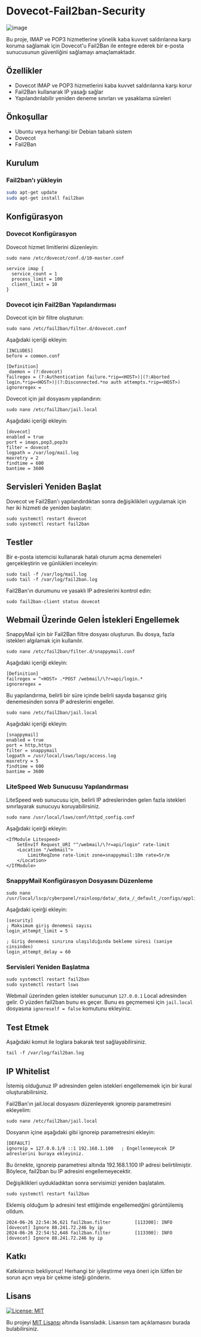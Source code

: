 # Dovecot-Fail2ban-Security

![image](https://github.com/ugurcomptech/Dovecot-Fail2ban-Security/assets/133202238/7efad4dc-971d-4990-84ab-68a865b5c9bf)


Bu proje, IMAP ve POP3 hizmetlerine yönelik kaba kuvvet saldırılarına karşı koruma sağlamak için Dovecot'u Fail2Ban ile entegre ederek bir e-posta sunucusunun güvenliğini sağlamayı amaçlamaktadır.


## Özellikler

- Dovecot IMAP ve POP3 hizmetlerini kaba kuvvet saldırılarına karşı korur
- Fail2Ban kullanarak IP yasağı sağlar
- Yapılandırılabilir yeniden deneme sınırları ve yasaklama süreleri


## Önkoşullar

- Ubuntu veya herhangi bir Debian tabanlı sistem
- Dovecot
- Fail2Ban

## Kurulum

### Fail2ban'ı yükleyin

```sh
sudo apt-get update
sudo apt-get install fail2ban
```


## Konfigürasyon

### Dovecot Konfigürasyon

Dovecot hizmet limitlerini düzenleyin:

```
sudo nano /etc/dovecot/conf.d/10-master.conf
```

```
service imap {
  service_count = 1
  process_limit = 100
  client_limit = 10
}
```


### Dovecot için Fail2Ban Yapılandırması

Dovecot için bir filtre oluşturun:

```
sudo nano /etc/fail2ban/filter.d/dovecot.conf
```

Aşağıdaki içeriği ekleyin:

```
[INCLUDES]
before = common.conf

[Definition]
_daemon = (?:dovecot)
failregex = (?:Authentication failure.*rip=<HOST>)|(?:Aborted login.*rip=<HOST>)|(?:Disconnected.*no auth attempts.*rip=<HOST>)
ignoreregex =
```


Dovecot için jail dosyasını yapılandırın:

```
sudo nano /etc/fail2ban/jail.local
```

Aşağıdaki içeriği ekleyin:

```
[dovecot]
enabled = true
port = imaps,pop3,pop3s
filter = dovecot
logpath = /var/log/mail.log
maxretry = 2
findtime = 600
bantime = 3600
```

## Servisleri Yeniden Başlat

Dovecot ve Fail2Ban'ı yapılandırdıktan sonra değişiklikleri uygulamak için her iki hizmeti de yeniden başlatın:

```
sudo systemctl restart dovecot
sudo systemctl restart fail2ban
```


## Testler

Bir e-posta istemcisi kullanarak hatalı oturum açma denemeleri gerçekleştirin ve günlükleri inceleyin:

```
sudo tail -f /var/log/mail.log
sudo tail -f /var/log/fail2ban.log
```

Fail2Ban'ın durumunu ve yasaklı IP adreslerini kontrol edin:

```
sudo fail2ban-client status dovecot
```

## Webmail Üzerinde Gelen İstekleri Engellemek

SnappyMail için bir Fail2Ban filtre dosyası oluşturun. Bu dosya, fazla istekleri algılamak için kullanılır.

```
sudo nano /etc/fail2ban/filter.d/snappymail.conf
```

Aşağıdaki içeriği ekleyin:

```
[Definition]
failregex = ^<HOST> .*POST /webmail/\?r=api/login.*
ignoreregex =
```

Bu yapılandırma, belirli bir süre içinde belirli sayıda başarısız giriş denemesinden sonra IP adreslerini engeller.


```
sudo nano /etc/fail2ban/jail.local
```

Aşağıdaki içeriği ekleyin:

```
[snappymail]
enabled = true
port = http,https
filter = snappymail
logpath = /usr/local/lsws/logs/access.log
maxretry = 5
findtime = 600
bantime = 3600
```

### LiteSpeed Web Sunucusu Yapılandırması

LiteSpeed web sunucusu için, belirli IP adreslerinden gelen fazla istekleri sınırlayarak sunucuyu koruyabilirsiniz.

```
sudo nano /usr/local/lsws/conf/httpd_config.conf
```

Aşağıdaki içeirği ekleyin:

```
<IfModule Litespeed>
    SetEnvIf Request_URI "^/webmail/\?r=api/login" rate-limit
    <Location "/webmail">
        LimitReqZone rate-limit zone=snappymail:10m rate=5r/m
    </Location>
</IfModule>
```


### SnappyMail Konfigürasyon Dosyasını Düzenleme

```
sudo nano /usr/local/lscp/cyberpanel/rainloop/data/_data_/_default_/configs/application.ini
```

Aşağıdaki içeirği ekleyin:

```
[security]
; Maksimum giriş denemesi sayısı
login_attempt_limit = 5

; Giriş denemesi sınırına ulaşıldığında bekleme süresi (saniye cinsinden)
login_attempt_delay = 60
```

### Servisleri Yeniden Başlatma

```
sudo systemctl restart fail2ban
sudo systemctl restart lsws
```

Webmail üzerinden gelen istekler sunucunun  `127.0.0.1` Local adresinden gelir. O yüzden fail2ban bunu es geçer. Bunu es geçmemesi için `jail.local` dosyasına `ignoreself = false` komutunu ekleyiniz.


## Test Etmek

Aşağıdaki komut ile loglara bakarak test sağlayabilirsiniz.

```
tail -f /var/log/fail2ban.log
```


## IP Whitelist

İstemiş olduğunuz IP adresinden gelen istekleri engellememek için bir kural oluşturabilirsiniz. 

Fail2Ban'ın jail.local dosyasını düzenleyerek ignoreip parametresini ekleyelim:

```
sudo nano /etc/fail2ban/jail.local
```


Dosyanın içine aşağıdaki gibi ignoreip parametresini ekleyin:


```
[DEFAULT]
ignoreip = 127.0.0.1/8 ::1 192.168.1.100   ; Engellenmeyecek IP adreslerini buraya ekleyiniz.
```

Bu örnekte, ignoreip parametresi altında 192.168.1.100 IP adresi belirtilmiştir. Böylece, fail2ban bu IP adresini engellemeyecektir.

Değişiklikleri uydukladıktan sonra servisimizi yeniden başlatalım.

```
sudo systemctl restart fail2ban
```


Eklemiş olduğum Ip adresini test ettiğimde engellemedğini görüntülemiş olldum.

```
2024-06-26 22:54:36,621 fail2ban.filter         [113300]: INFO    [dovecot] Ignore 88.241.72.246 by ip
2024-06-26 22:54:52,648 fail2ban.filter         [113300]: INFO    [dovecot] Ignore 88.241.72.246 by ip
```


## Katkı

Katkılarınızı bekliyoruz! Herhangi bir iyileştirme veya öneri için lütfen bir sorun açın veya bir çekme isteği gönderin.



## Lisans

[![License: MIT](https://img.shields.io/badge/License-MIT-yellow.svg)](https://opensource.org/licenses/MIT)

Bu projeyi [MIT Lisansı](https://opensource.org/licenses/MIT) altında lisansladık. Lisansın tam açıklamasını burada bulabilirsiniz.











